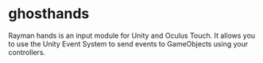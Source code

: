 # ghosthands
Rayman hands is an input module for Unity and Oculus Touch. It allows you to use the Unity Event System to send events to GameObjects using your controllers.
